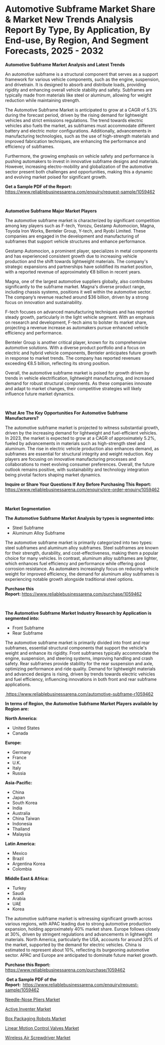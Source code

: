 <p><h1>Automotive Subframe Market Share & Market New Trends Analysis Report By Type, By Application, By End-use, By Region, And Segment Forecasts, 2025 - 2032</h1></p><p><strong>Automotive Subframe Market Analysis and Latest Trends</strong></p>
<p><p>An automotive subframe is a structural component that serves as a support framework for various vehicle components, such as the engine, suspension, and drivetrain. It is designed to absorb and distribute loads, providing rigidity and enhancing overall vehicle stability and safety. Subframes are typically made from materials like steel or aluminum, allowing for weight reduction while maintaining strength.</p><p>The Automotive Subframe Market is anticipated to grow at a CAGR of 5.3% during the forecast period, driven by the rising demand for lightweight vehicles and strict emissions regulations. The trend towards electric vehicles also fuels the market, as subframes must accommodate different battery and electric motor configurations. Additionally, advancements in manufacturing technologies, such as the use of high-strength materials and improved fabrication techniques, are enhancing the performance and efficiency of subframes.</p><p>Furthermore, the growing emphasis on vehicle safety and performance is pushing automakers to invest in innovative subframe designs and materials. However, increasing electro-mobility and globalization of the automotive sector present both challenges and opportunities, making this a dynamic and evolving market poised for significant growth.</p></p>
<p><strong>Get a Sample PDF of the Report:&nbsp;</strong> <a href="https://www.reliablebusinessarena.com/enquiry/request-sample/1059462?utm_campaign=2933&utm_medium=2&utm_source=Github&utm_content=ia&utm_term=30032025&utm_id=automotive-subframe">https://www.reliablebusinessarena.com/enquiry/request-sample/1059462</a></p>
<p>&nbsp;</p>
<p><strong>Automotive Subframe Major Market Players</strong></p>
<p><p>The automotive subframe market is characterized by significant competition among key players such as F-tech, Yorozu, Gestamp Automocion, Magna, Toyoda Iron Works, Benteler Group, Y-tech, and Ryobi Limited. These companies are engaged in the development and manufacturing of subframes that support vehicle structures and enhance performance.</p><p>Gestamp Automocion, a prominent player, specializes in metal components and has experienced consistent growth due to increasing vehicle production and the shift towards lightweight materials. The company's strategic expansions and partnerships have solidified its market position, with a reported revenue of approximately €8 billion in recent years.</p><p>Magna, one of the largest automotive suppliers globally, also contributes significantly to the subframe market. Magna's diverse product range, including chassis systems, positions it well within the automotive sector. The company’s revenue reached around $36 billion, driven by a strong focus on innovation and sustainability.</p><p>F-tech focuses on advanced manufacturing techniques and has reported steady growth, particularly in the light vehicle segment. With an emphasis on research and development, F-tech aims to bolster its market share, projecting a revenue increase as automakers pursue enhanced vehicle efficiency and performance.</p><p>Benteler Group is another critical player, known for its comprehensive automotive solutions. With a diverse product portfolio and a focus on electric and hybrid vehicle components, Benteler anticipates future growth in response to market trends. The company has reported revenues exceeding €8.5 billion, reflecting its strong position.</p><p>Overall, the automotive subframe market is poised for growth driven by trends in vehicle electrification, lightweight manufacturing, and increased demand for robust structural components. As these companies innovate and adapt to market changes, their competitive strategies will likely influence future market dynamics.</p></p>
<p>&nbsp;</p>
<p><strong>What Are The Key Opportunities For Automotive Subframe Manufacturers?</strong></p>
<p><p>The automotive subframe market is projected to witness substantial growth, driven by the increasing demand for lightweight and fuel-efficient vehicles. In 2023, the market is expected to grow at a CAGR of approximately 5.2%, fueled by advancements in materials such as high-strength steel and aluminum. The rise in electric vehicle production also enhances demand, as subframes are essential for structural integrity and weight reduction. Key players are focusing on innovative manufacturing processes and collaborations to meet evolving consumer preferences. Overall, the future outlook remains positive, with sustainability and technology integration being pivotal factors shaping market dynamics.</p></p>
<p><strong>Inquire or Share Your Questions If Any Before Purchasing This Report:</strong> <a href="https://www.reliablebusinessarena.com/enquiry/pre-order-enquiry/1059462?utm_campaign=2933&utm_medium=2&utm_source=Github&utm_content=ia&utm_term=30032025&utm_id=automotive-subframe">https://www.reliablebusinessarena.com/enquiry/pre-order-enquiry/1059462</a></p>
<p>&nbsp;</p>
<p><strong>Market Segmentation</strong></p>
<p><strong>The Automotive Subframe Market Analysis by types is segmented into:</strong></p>
<p><ul><li>Steel Subframe</li><li>Aluminum Alloy Subframe</li></ul></p>
<p><p>The automotive subframe market is primarily categorized into two types: steel subframes and aluminum alloy subframes. Steel subframes are known for their strength, durability, and cost-effectiveness, making them a popular choice for many vehicles. In contrast, aluminum alloy subframes are lighter, which enhances fuel efficiency and performance while offering good corrosion resistance. As automakers increasingly focus on reducing vehicle weight for improved efficiency, the demand for aluminum alloy subframes is experiencing notable growth alongside traditional steel options.</p></p>
<p><strong>Purchase this Report:&nbsp;</strong><a href="https://www.reliablebusinessarena.com/purchase/1059462?utm_campaign=2933&utm_medium=2&utm_source=Github&utm_content=ia&utm_term=30032025&utm_id=automotive-subframe">https://www.reliablebusinessarena.com/purchase/1059462</a></p>
<p>&nbsp;</p>
<p><strong>The Automotive Subframe Market Industry Research by Application is segmented into:</strong></p>
<p><ul><li>Front Subframe</li><li>Rear Subframe</li></ul></p>
<p><p>The automotive subframe market is primarily divided into front and rear subframes, essential structural components that support the vehicle's weight and enhance its rigidity. Front subframes typically accommodate the engine, suspension, and steering systems, improving handling and crash safety. Rear subframes provide stability for the rear suspension and axle, optimizing performance and ride quality. Demand for lightweight materials and advanced designs is rising, driven by trends towards electric vehicles and fuel efficiency, influencing innovations in both front and rear subframe applications.</p></p>
<p><a href="https://www.reliablebusinessarena.com/automotive-subframe-r1059462?utm_campaign=2933&utm_medium=2&utm_source=Github&utm_content=ia&utm_term=30032025&utm_id=automotive-subframe">&nbsp;https://www.reliablebusinessarena.com/automotive-subframe-r1059462</a></p>
<p><strong>In terms of Region, the Automotive Subframe Market Players available by Region are:</strong></p>
<p>
    <p> <strong> North America: </strong>
        <ul>
            <li>United States</li>
            <li>Canada</li>
        </ul>
        </p> 
    <p> <strong> Europe: </strong>
        <ul>
            <li>Germany</li>
            <li>France</li>
            <li>U.K.</li>
            <li>Italy</li>
            <li>Russia</li>
        </ul>
        </p> 
    <p> <strong> Asia-Pacific: </strong>
        <ul>
            <li>China</li>
            <li>Japan</li>
            <li>South Korea</li>
            <li>India</li>
            <li>Australia</li>
            <li>China Taiwan</li>
            <li>Indonesia</li>
            <li>Thailand</li>
            <li>Malaysia</li>
        </ul>
        </p> 
    <p> <strong> Latin America: </strong>
        <ul>
            <li>Mexico</li>
            <li>Brazil</li>
            <li>Argentina Korea</li>
            <li>Colombia</li>
        </ul>
        </p> 
    <p> <strong> Middle East & Africa: </strong>
        <ul>
            <li>Turkey</li>
            <li>Saudi</li>
            <li>Arabia</li>
            <li>UAE</li>
            <li>Korea</li>
        </ul>
    </p>
    </p>
<p><p>The automotive subframe market is witnessing significant growth across various regions, with APAC leading due to strong automotive production expansion, holding approximately 40% market share. Europe follows closely at 30%, driven by stringent regulations and advancements in lightweight materials. North America, particularly the USA, accounts for around 20% of the market, supported by the demand for electric vehicles. China is estimated to represent about 10%, reflecting its burgeoning automotive sector. APAC and Europe are anticipated to dominate future market growth.</p></p>
<p><strong>Purchase this Report: </strong><a href="https://www.reliablebusinessarena.com/purchase/1059462?utm_campaign=2933&utm_medium=2&utm_source=Github&utm_content=ia&utm_term=30032025&utm_id=automotive-subframe">https://www.reliablebusinessarena.com/purchase/1059462</a></p>
<p>&nbsp;<strong>Get a Sample PDF of the Report:&nbsp;&nbsp;</strong><a href="https://www.reliablebusinessarena.com/enquiry/request-sample/1059462?utm_campaign=2933&utm_medium=2&utm_source=Github&utm_content=ia&utm_term=30032025&utm_id=automotive-subframe">https://www.reliablebusinessarena.com/enquiry/request-sample/1059462</a></p>
<p><strong></strong></p>
<p><p><a href="https://www.linkedin.com/pulse/needle-nose-pliers-market-trend-expected-grow-rapidly-projected-sypae?utm_campaign=2933&utm_medium=2&utm_source=Github&utm_content=ia&utm_term=30032025&utm_id=automotive-subframe">Needle-Nose Pliers Market</a></p><p><a href="https://www.linkedin.com/pulse/active-inventer-market-valuation-forecast-2025-2032-cjthc?utm_campaign=2933&utm_medium=2&utm_source=Github&utm_content=ia&utm_term=30032025&utm_id=automotive-subframe">Active Inventer Market</a></p><p><a href="https://www.linkedin.com/pulse/study-forecastingthe-globalbox-packaging-robots-market-ilewe?utm_campaign=2933&utm_medium=2&utm_source=Github&utm_content=ia&utm_term=30032025&utm_id=automotive-subframe">Box Packaging Robots Market</a></p><p><a href="https://www.linkedin.com/pulse/linear-motion-control-valves-market-global-analysis-trends-forecasts-m56mc?utm_campaign=2933&utm_medium=2&utm_source=Github&utm_content=ia&utm_term=30032025&utm_id=automotive-subframe">Linear Motion Control Valves Market</a></p><p><a href="https://www.linkedin.com/pulse/wireless-air-screwdriver-market-size-share-analysis-forecasted-invqc?utm_campaign=2933&utm_medium=2&utm_source=Github&utm_content=ia&utm_term=30032025&utm_id=automotive-subframe">Wireless Air Screwdriver Market</a></p></p>